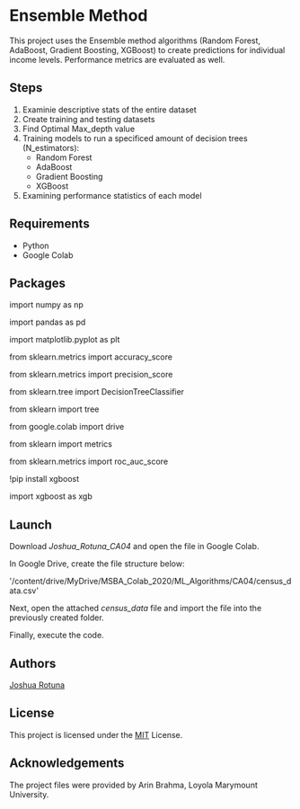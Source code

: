 # Ensemble Method
This project uses the Ensemble method algorithms (Random Forest, AdaBoost, Gradient Boosting, XGBoost) to create predictions for individual income levels. Performance metrics are evaluated as well.

## Steps
 1. Examinie descriptive stats of the entire dataset
 2. Create training and testing datasets
 3. Find Optimal Max_depth value
 4. Training models to run a specificed amount of decision trees (N_estimators):
	 - Random Forest
	 - AdaBoost
	 - Gradient Boosting 
	 - XGBoost
5. Examining performance statistics of each model

## Requirements

* Python
* Google Colab

## Packages 
import numpy as np

import pandas as pd

import matplotlib.pyplot as plt

from sklearn.metrics import accuracy_score

from sklearn.metrics import precision_score

from sklearn.tree import DecisionTreeClassifier

from sklearn import tree

from google.colab import drive

from sklearn import metrics

from sklearn.metrics import roc_auc_score

!pip install xgboost

import xgboost as xgb
## Launch

Download *Joshua_Rotuna_CA04* and open the file in Google Colab.

In Google Drive, create the file structure below:

'/content/drive/MyDrive/MSBA_Colab_2020/ML_Algorithms/CA04/census_data.csv'

Next, open the attached *census_data* file and import the file into the previously created folder. 

Finally, execute the code.

## Authors

[Joshua Rotuna](https://github.com/joshrotuna)

## License

This project is licensed under the  [MIT](https://choosealicense.com/licenses/mit/)  License.

## Acknowledgements

The project files were provided by Arin Brahma, Loyola Marymount University.
